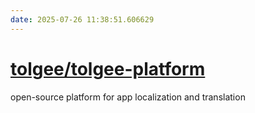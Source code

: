 ```yaml
---
date: 2025-07-26 11:38:51.606629
---
```


# [tolgee/tolgee-platform](https://github.com/tolgee/tolgee-platform)

open-source platform for app localization and translation